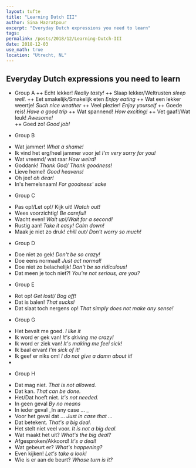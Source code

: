 ```yaml
---
layout: tufte
title: "Learning Dutch III"
author: Sina Hazratpour
excerpt: "Everyday Dutch expressions you need to learn"
tags:
permalink: /posts/2018/12/Learning-Dutch-III
date: 2018-12-03
use_math: true
location: "Utrecht, NL"
---
```




## Everyday Dutch expressions you need to learn

+ Group A
 ++ Echt lekker!
   _Really tasty!_ 
 ++ Slaap lekker/Weltrusten 
  _sleep well_. 
 ++ Eet smakelijk/Smakelijk eten
  _Enjoy eating_ 
 ++ Wat een lekker weertje! 
  _Such nice weather_ 
 ++ Veel plezier! 
  _Enjoy yourself_
 ++ Goede reis! 
  _Have a good trip_
 ++ Wat spannend! 
  _How exciting!_ 
 ++ Vet gaaf!/Wat leuk! 
  _Awesome!_   
 ++ Goed zo! 
  _Good job!_

* Group B 
 + Wat jammer! _What a shame!_
 + Ik vind het erg/heel jammer voor je! _I'm very sorry for you!_
 + Wat vreemd/ wat raar _How weird!_
 + Goddank! _Thank God/ Thank goodness!_
 + Lieve hemel! _Good heavens!_
 + Oh jee! _oh dear!_
 + In's hemelsnaam! _For goodness' sake_
 
* Group C
 + Pas op!/Let op!/ Kijk uit! _Watch out!_
 + Wees voorzichtig! _Be careful!_
 + Wacht even! _Wait up!/Wait for a second!_
 + Rustig aan! _Take it easy! Calm down!_
 + Maak je niet zo druk! _chill out/ Don't worry so much!_  
 
* Group D
 + Doe niet zo gek! _Don't be so crazy!_
 + Doe eens normaal! _Just act normal!_
 + Doe niet zo belachelijk! _Don't be so ridiculous!_
 + Dat meen je toch niet?! _You're not serious, are you?_

* Group E 
 + Rot op! _Get lost!/ Bog off!_
 + Dat is balen! _That sucks!_
 + Dat slaat toch nergens op! _That simply does not make any sense!_

* Group G
 + Het bevalt me goed. _I like it_
 + Ik word er gek van! _It's driving me crazy!_
 + Ik word er ziek van! _It's making me feel sick!_
 + Ik baal ervan! _I'm sick of it!_  
 + Ik geef er niks om! _I do not give a damn about it!_
 + 

* Group H
 + Dat mag niet. _That is not allowed._
 + Dat kan. _That can be done._
 + Het/Dat hoeft niet. _It's not needed._
 + In geen geval _By no means_
 + In ieder geval _In any case ... _
 + Voor het geval dat ... _Just in case that ..._
 + Dat betekent. _That's a big deal._
 + Het stelt niet veel voor. _It is not a big deal._
 + Wat maakt het uit? _What's the big deal?_
 + Afgesproken/Akkoord! _It's a deal!_
 + Wat gebeurt er? _What's happening?_
 + Even kijken! _Let's take a look!_
 + Wie is er aan de beurt? _Whose turn is it?_





<!--
 <label for="sn-Alledaagse-taalvragen" class="margin-toggle sidenote-number"></label><input type="checkbox" id="sn-Alledaagse-taalvragen" class="margin-toggle"/><span class="sidenote"> Where in the world do people speak Dutch? What does my family name mean? How many dialects do exist? Why are we so annoyed by _dt_ errors? Why are many people annoyed by this? How do new words arise?, Can you name your child as you wish?
</span>
-->
 

